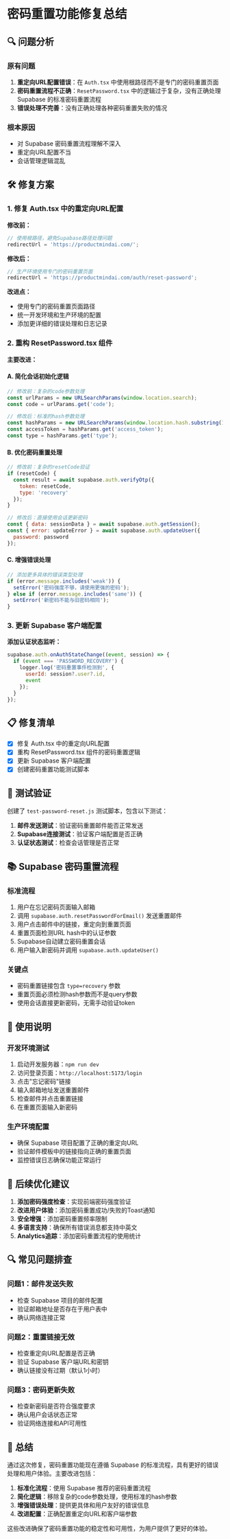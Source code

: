 # 密码重置功能修复总结

## 🔍 问题分析

### 原有问题
1. **重定向URL配置错误**：在 `Auth.tsx` 中使用根路径而不是专门的密码重置页面
2. **密码重置流程不正确**：`ResetPassword.tsx` 中的逻辑过于复杂，没有正确处理 Supabase 的标准密码重置流程
3. **错误处理不完善**：没有正确处理各种密码重置失败的情况

### 根本原因
- 对 Supabase 密码重置流程理解不深入
- 重定向URL配置不当
- 会话管理逻辑混乱

## 🛠️ 修复方案

### 1. 修复 Auth.tsx 中的重定向URL配置

**修改前：**
```javascript
// 使用根路径，避免Supabase路径处理问题
redirectUrl = 'https://productmindai.com/';
```

**修改后：**
```javascript
// 生产环境使用专门的密码重置页面
redirectUrl = 'https://productmindai.com/auth/reset-password';
```

**改进点：**
- 使用专门的密码重置页面路径
- 统一开发环境和生产环境的配置
- 添加更详细的错误处理和日志记录

### 2. 重构 ResetPassword.tsx 组件

**主要改进：**

#### A. 简化会话初始化逻辑
```javascript
// 修改前：复杂的code参数处理
const urlParams = new URLSearchParams(window.location.search);
const code = urlParams.get('code');

// 修改后：标准的hash参数处理
const hashParams = new URLSearchParams(window.location.hash.substring(1));
const accessToken = hashParams.get('access_token');
const type = hashParams.get('type');
```

#### B. 优化密码重置处理
```javascript
// 修改前：复杂的resetCode验证
if (resetCode) {
  const result = await supabase.auth.verifyOtp({
    token: resetCode,
    type: 'recovery'
  });
}

// 修改后：直接使用会话更新密码
const { data: sessionData } = await supabase.auth.getSession();
const { error: updateError } = await supabase.auth.updateUser({
  password: password
});
```

#### C. 增强错误处理
```javascript
// 添加更多具体的错误类型处理
if (error.message.includes('weak')) {
  setError('密码强度不够，请使用更强的密码');
} else if (error.message.includes('same')) {
  setError('新密码不能与旧密码相同');
}
```

### 3. 更新 Supabase 客户端配置

**添加认证状态监听：**
```javascript
supabase.auth.onAuthStateChange((event, session) => {
  if (event === 'PASSWORD_RECOVERY') {
    logger.log('密码重置事件检测到', { 
      userId: session?.user?.id,
      event 
    });
  }
});
```

## 📋 修复清单

- [x] 修复 Auth.tsx 中的重定向URL配置
- [x] 重构 ResetPassword.tsx 组件的密码重置逻辑
- [x] 更新 Supabase 客户端配置
- [x] 创建密码重置功能测试脚本

## 🧪 测试验证

创建了 `test-password-reset.js` 测试脚本，包含以下测试：

1. **邮件发送测试**：验证密码重置邮件能否正常发送
2. **Supabase连接测试**：验证客户端配置是否正确
3. **认证状态测试**：检查会话管理是否正常

## 📚 Supabase 密码重置流程

### 标准流程
1. 用户在忘记密码页面输入邮箱
2. 调用 `supabase.auth.resetPasswordForEmail()` 发送重置邮件
3. 用户点击邮件中的链接，重定向到重置页面
4. 重置页面检测URL hash中的认证参数
5. Supabase自动建立密码重置会话
6. 用户输入新密码并调用 `supabase.auth.updateUser()`

### 关键点
- 密码重置链接包含 `type=recovery` 参数
- 重置页面必须检测hash参数而不是query参数
- 使用会话直接更新密码，无需手动验证token

## 🔄 使用说明

### 开发环境测试
1. 启动开发服务器：`npm run dev`
2. 访问登录页面：`http://localhost:5173/login`
3. 点击"忘记密码"链接
4. 输入邮箱地址发送重置邮件
5. 检查邮件并点击重置链接
6. 在重置页面输入新密码

### 生产环境配置
- 确保 Supabase 项目配置了正确的重定向URL
- 验证邮件模板中的链接指向正确的重置页面
- 监控错误日志确保功能正常运行

## 🚀 后续优化建议

1. **添加密码强度检查**：实现前端密码强度验证
2. **改进用户体验**：添加密码重置成功/失败的Toast通知
3. **安全增强**：添加密码重置频率限制
4. **多语言支持**：确保所有错误消息都支持中英文
5. **Analytics追踪**：添加密码重置流程的使用统计

## 🔍 常见问题排查

### 问题1：邮件发送失败
- 检查 Supabase 项目的邮件配置
- 验证邮箱地址是否存在于用户表中
- 确认网络连接正常

### 问题2：重置链接无效
- 检查重定向URL配置是否正确
- 验证 Supabase 客户端URL和密钥
- 确认链接没有过期（默认1小时）

### 问题3：密码更新失败
- 检查新密码是否符合强度要求
- 确认用户会话状态正常
- 验证网络连接和API可用性

## 📝 总结

通过这次修复，密码重置功能现在遵循 Supabase 的标准流程，具有更好的错误处理和用户体验。主要改进包括：

1. **标准化流程**：使用 Supabase 推荐的密码重置流程
2. **简化逻辑**：移除复杂的code参数处理，使用标准的hash参数
3. **增强错误处理**：提供更具体和用户友好的错误信息
4. **改进配置**：正确配置重定向URL和客户端参数

这些改进确保了密码重置功能的稳定性和可用性，为用户提供了更好的体验。 
